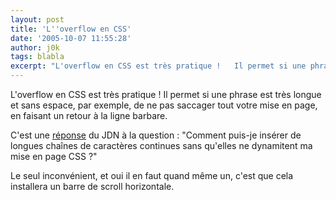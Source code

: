 ```yaml
---
layout: post
title: 'L''overflow en CSS'
date: '2005-10-07 11:55:28'
author: j0k
tags: blabla
excerpt: "L'overflow en CSS est très pratique !   Il permet si une phrase est très longue et sans espace, par exemple, de ne pas saccager tout votre mise en page, en faisant un retour à la ligne barbare.  \n  \nC'est une [réponse](http://developpeur.journaldunet.com/tutoriel/css/051003-css-eviter-superposition-overflow.shtml) du JDN à la question : \"Comment      …"
---
```


L'overflow en CSS est très pratique !   Il permet si une phrase est très longue et sans espace, par exemple, de ne pas saccager tout votre mise en page, en faisant un retour à la ligne barbare.

C'est une [réponse](http://developpeur.journaldunet.com/tutoriel/css/051003-css-eviter-superposition-overflow.shtml) du JDN à la question : "Comment puis-je insérer de longues chaînes de caractères continues sans qu'elles ne dynamitent ma mise en page CSS ?"

Le seul inconvénient, et oui il en faut quand même un, c'est que cela installera un barre de scroll horizontale.
